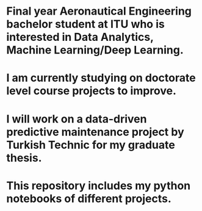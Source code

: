 # Final year Aeronautical Engineering bachelor student at ITU who is interested in Data Analytics, Machine Learning/Deep Learning. 
# I am currently studying on doctorate level course projects to improve.
# I will work on a data-driven predictive maintenance project by Turkish Technic for my graduate thesis. 
# This repository includes my python notebooks of different projects.
